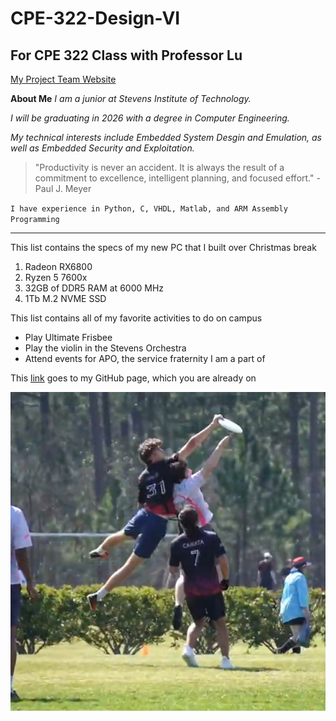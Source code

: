 # CPE-322-Design-VI
 ## **For CPE 322 Class with Professor Lu**

[My Project Team Website](https://sites.google.com/stevens.edu/cpe-322-project-team-site)


**About Me**
*I am a junior at Stevens Institute of Technology.* 

*I will be graduating in 2026 with a degree in Computer Engineering.*

*My technical interests include Embedded System Desgin and Emulation, as well as Embedded Security and Exploitation.*


> "Productivity is never an accident. It is always the result of a commitment to excellence, intelligent planning, and focused effort." - Paul J. Meyer

`I have experience in Python, C, VHDL, Matlab, and ARM Assembly Programming`

---

This list contains the specs of my new PC that I built over Christmas break
1. Radeon RX6800
2. Ryzen 5 7600x
3. 32GB of DDR5 RAM at 6000 MHz
4. 1Tb M.2 NVME SSD

This list contains all of my favorite activities to do on campus
- Play Ultimate Frisbee
- Play the violin in the Stevens Orchestra
- Attend events for APO, the service fraternity I am a part of

This [link](https://github.com/WHines-stevens/CPE-322-Design-VI) goes to my GitHub page, which you are already on 

![This image is me playing frisbee.](frisbeeimage.jpg)
